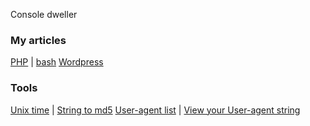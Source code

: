   Console dweller

### My articles

[PHP](https://beamtic.com/php-tutorials) | [bash](https://beamtic.com/tag/bash-tutorials)
[Wordpress](https://beamtic.com/tag/wordpress-tutorials) 

### Tools

[Unix time](https://beamtic.com/current-unix-timestamp) | [String to md5](https://beamtic.com/string-to-md5)
[User-agent list](https://beamtic.com/user-agents/) | [View your User-agent string](https://beamtic.com/view-user-agent-tool)
